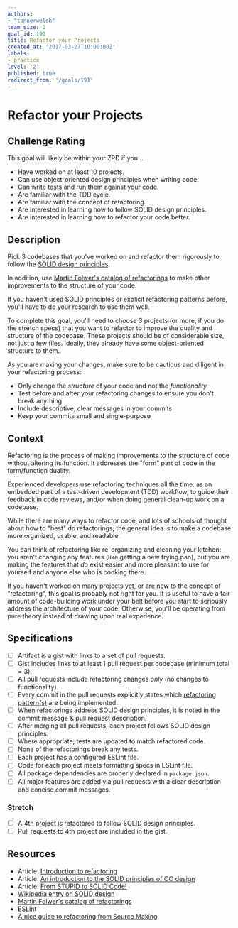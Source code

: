 ```yaml
---
authors:
- "tannerwelsh"
team_size: 2
goal_id: 191
title: Refactor your Projects
created_at: '2017-03-27T10:00:00Z'
labels:
- practice
level: '2'
published: true
redirect_from: '/goals/191'
---
```


# Refactor your Projects

## Challenge Rating

This goal will likely be within your ZPD if you...

- Have worked on at least 10 projects.
- Can use object-oriented design principles when writing code.
- Can write tests and run them against your code.
- Are familiar with the TDD cycle.
- Are familiar with the concept of refactoring.
- Are interested in learning how to follow SOLID design principles.
- Are interested in learning how to refactor your code better.

## Description

Pick 3 codebases that you've worked on and refactor them rigorously to follow the [SOLID design principles][wiki-solid-design].

In addition, use [Martin Folwer's catalog of refactorings][refactorings-catalog] to make other improvements to the structure of your code.

If you haven't used SOLID principles or explicit refactoring patterns before, you'll have to do your research to use them well.

To complete this goal, you'll need to choose 3 projects (or more, if you do the stretch specs) that you want to refactor to improve the quality and structure of the codebase. These projects should be of considerable size, not just a few files. Ideally, they already have some object-oriented structure to them.

As you are making your changes, make sure to be cautious and diligent in your refactoring process:

- Only change the _structure_ of your code and not the _functionality_
- Test before and after your refactoring changes to ensure you don't break anything
- Include descriptive, clear messages in your commits
- Keep your commits small and single-purpose

## Context

Refactoring is the process of making improvements to the structure of code without altering its function. It addresses the "form" part of code in the form/function duality.

Experienced developers use refactoring techniques all the time: as an embedded part of a test-driven development (TDD) workflow, to guide their feedback in code reviews, and/or when doing general clean-up work on a codebase.

While there are many ways to refactor code, and lots of schools of thought about how to "best" do refactorings, the general idea is to make a codebase more organized, usable, and readable.

You can think of refactoring like re-organizing and cleaning your kitchen: you aren't changing any features (like getting a new frying pan), but you are making the features that _do_ exist easier and more pleasant to use for yourself and anyone else who is cooking there.

If you haven't worked on many projects yet, or are new to the concept of "refactoring", this goal is probably not right for you. It is useful to have a fair amount of code-building work under your belt before you start to seriously address the architecture of your code. Otherwise, you'll be operating from pure theory instead of drawing upon real experience.

## Specifications

- [ ] Artifact is a gist with links to a set of pull requests.
- [ ] Gist includes links to at least 1 pull request per codebase (minimum total = 3).
- [ ] All pull requests include refactoring changes _only_ (no changes to functionality).
- [ ] Every commit in the pull requests explicitly states which [refactoring pattern(s)][refactorings-catalog] are being implemented.
- [ ] When refactorings address SOLID design principles, it is noted in the commit message & pull request description.
- [ ] After merging all pull requests, each project follows SOLID design principles.
- [ ] Where appropriate, tests are updated to match refactored code.
- [ ] None of the refactorings break any tests.
- [ ] Each project has a configured ESLint file.
- [ ] Code for each project meets formatting specs in ESLint file.
- [ ] All package dependencies are properly declared in `package.json`.
- [ ] All major features are added via pull requests with a clear description and concise commit messages.

### Stretch

- [ ] A 4th project is refactored to follow SOLID design principles.
- [ ] Pull requests to 4th project are included in the gist.

## Resources

- Article: [Introduction to refactoring](https://refactoring.guru/)
- Article: [An introduction to the SOLID principles of OO design](http://www.davesquared.net/2009/01/introduction-to-solid-principles-of-oo.html)
- Article: [From STUPID to SOLID Code!](http://williamdurand.fr/2013/07/30/from-stupid-to-solid-code/)
- [Wikipedia entry on SOLID design][wiki-solid-design]
- [Martin Folwer's catalog of refactorings][refactorings-catalog]
- [ESLint][es-lint]
- [A nice guide to refactoring from Source Making](https://sourcemaking.com/refactoring)

[wiki-solid-design]: https://en.wikipedia.org/wiki/SOLID_(object-oriented_design)
[refactorings-catalog]: https://refactoring.com/catalog/
[es-lint]: http://eslint.org/

[mit-license]: https://opensource.org/licenses/MIT
